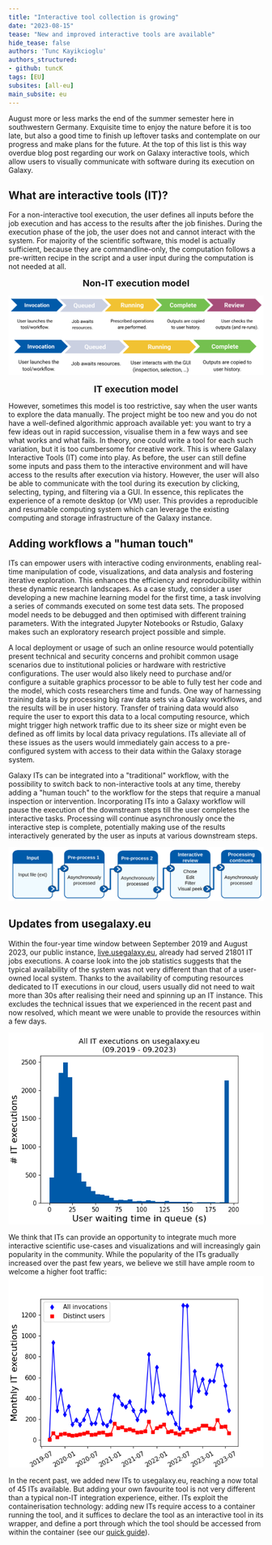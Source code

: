 ```yaml
---
title: "Interactive tool collection is growing"
date: "2023-08-15"
tease: "New and improved interactive tools are available"
hide_tease: false
authors: 'Tunc Kayikcioglu'
authors_structured:
- github: tuncK
tags: [EU]
subsites: [all-eu]
main_subsite: eu
---
```



August more or less marks the end of the summer semester here in southwestern Germany. Exquisite time to enjoy the nature before it is too late, but also a good time to finish up leftover tasks and contemplate on our progress and make plans for the future. At the top of this list is this way overdue blog post regarding our work on Galaxy interactive tools, which allow users to visually communicate with software during its execution on Galaxy.


## What are interactive tools (IT)?

For a non-interactive tool execution, the user defines all inputs before the job execution and has access to the results after the job finishes. During the execution phase of the job, the user does not and cannot interact with the system. For majority of the scientific software, this model is actually sufficient, because they are commandline-only, the computation follows a pre-written recipe in the script and a user input during the computation is not needed at all.

<div align="center">
    <style>
        cb {text-align: center; font-size: large; font-weight: bold; }
    </style>

<cb>Non-IT execution model</cb>

![Schematic comparison of the role in IT and non-IT job executions](./figs/flowchart.png)

<cb>IT execution model</cb>
</div>

However, sometimes this model is too restrictive, say when the user wants to explore the data manually. The project might be too new and you do not have a well-defined algorithmic approach available yet: you want to try a few ideas out in rapid succession, visualise them in a few ways and see what works and what fails. In theory, one could write a tool for each such variation, but it is too cumbersome for creative work. This is where Galaxy Interactive Tools (IT) come into play. As before, the user can still define some inputs and pass them to the interactive environment and will have access to the results after execution via history. However, the user will also be able to communicate with the tool during its execution by clicking, selecting, typing, and filtering via a GUI. In essence, this replicates the experience of a remote desktop (or VM) user. This provides a reproducible and resumable computing system which can leverage the existing computing and storage infrastructure of the Galaxy instance.


## Adding workflows a "human touch"

ITs can empower users with interactive coding environments, enabling real-time manipulation of code, visualizations, and data analysis and fostering iterative exploration. This enhances the efficiency and reproducibility within these dynamic research landscapes. As a case study, consider a user developing a new machine learning model for the first time, a task involving a series of commands executed on some test data sets. The proposed model needs to be debugged and then optimised with different training parameters. With the integrated Jupyter Notebooks or Rstudio, Galaxy makes such an exploratory research project possible and simple.

A local deployment or usage of such an online resource would potentially present technical and security concerns and prohibit common usage scenarios due to institutional policies or hardware with restrictive configurations. The user would also likely need to purchase and/or configure a suitable graphics processor to be able to fully test her code and the model, which costs researchers time and funds. One way of harnessing training data is by processing big raw data sets via a Galaxy workflows, and the results will be in user history. Transfer of training data would also require the user to export this data to a local computing resource, which might trigger high network traffic due to its sheer size or might even be defined as off limits by local data privacy regulations. ITs alleviate all of these issues as the users would immediately gain access to a pre-configured system with access to their data within the Galaxy storage system.

Galaxy ITs can be integrated into a "traditional" workflow, with the possibility to switch back to non-interactive tools at any time, thereby adding a "human touch" to the workflow for the steps that require a manual inspection or intervention. Incorporating ITs into a Galaxy workflow will pause the execution of the downstream steps till the user completes the interactive tasks. Processing will continue asynchronously once the interactive step is complete, potentially making use of the results interactively generated by the user as inputs at various downstream steps.

![Schematic description of a Galaxy workflow involving IT and non-IT components](./figs/workflow.png)


## Updates from usegalaxy.eu

Within the four-year time window between September 2019 and August 2023, our public instance, [live.usegalaxy.eu](https://live.usegalaxy.eu), already had served 21801 IT jobs executions. A coarse look into the job statistics suggests that the typical availability of the system was not very different than that of a user-owned local system. Thanks to the availability of computing resources dedicated to IT executions in our cloud, users usually did not need to wait more than 30s after realising their need and spinning up an IT instance. This excludes the technical issues that we experienced in the recent past and now resolved, which meant we were unable to provide the resources within a few days.

![Histogram of waiting time of all IT job requests as experienced by users, 2019-2023](./figs/waiting_time.png)


We think that ITs can provide an opportunity to integrate much more interactive scientific use-cases and visualizations and will increasingly gain popularity in the community. While the popularity of the ITs gradually increased over the past few years, we believe we still have ample room to welcome a higher foot traffic:
![Number of monthly (unique) IT users, 2019-2023](./figs/user_stats.png)


In the recent past, we added new ITs to usegalaxy.eu, reaching a now total of 45 ITs available. But adding your own favourite tool is not very different than a typical non-IT integration experience, either. ITs exploit the containerisation technology: adding new ITs require access to a container running the tool, and it suffices to declare the tool as an interactive tool in its wrapper, and define a port through which the tool should be accessed from within the container (see our [quick guide](https://github.com/usegalaxy-eu/operations/blob/main/interactive_tools.md)).




